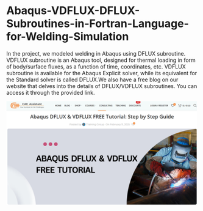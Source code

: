 # Abaqus-VDFLUX-DFLUX-Subroutines-in-Fortran-Language-for-Welding-Simulation
In the project, we modeled welding in Abaqus using DFLUX subroutine. VDFLUX subroutine is an Abaqus tool, designed for thermal loading in form of body/surface fluxes, as a function of time, coordinates, etc. VDFLUX subroutine is available for the Abaqus Explicit solver, while its equivalent for the Standard solver is called DFLUX.We also have a free blog on our website that delves into the details of DFLUX/VDFLUX subroutines. You can access it through the provided link.

<img src="Figures/1.png" width="500">
